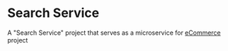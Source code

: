 Search Service
======

A "Search Service" project that serves as a microservice for [eCommerce](https://github.com/users/ethmore/projects/4) project 
